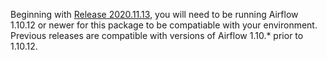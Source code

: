 Beginning with [Release 2020.11.13](#release-20201113), you will need to be running Airflow 1.10.12 or newer for this package to be compatiable with your environment. Previous releases are compatible with versions of Airflow 1.10.* prior to 1.10.12.
